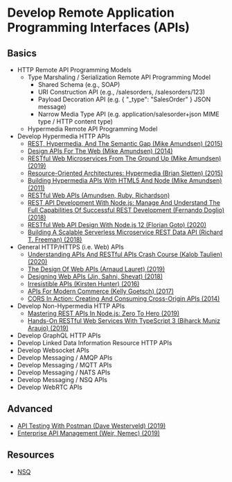 # Develop Remote Application Programming Interfaces (APIs)

## Basics

* HTTP Remote API Programming Models
  * Type Marshaling / Serialization Remote API Programming Model
    * Shared Schema (e.g., SOAP)
    * URI Construction API (e.g., /salesorders, /salesorders/123)
    * Payload Decoration API (e.g. { "_type": "SalesOrder" } JSON message)
    * Narrow Media Type API (e.g. application/salesorder+json MIME type / HTTP content type)
  * Hypermedia Remote API Programming Model
* Develop Hypermedia HTTP APIs
  * [REST, Hypermedia, And The Semantic Gap (Mike Amundsen) (2015)](https://learning.oreilly.com/videos/rest-hypermedia-and/9781491936511/)
  * [Design APIs For The Web (Mike Amundsen) (2014)](https://learning.oreilly.com/videos/designing-apis-for/9781491900147/)
  * [RESTful Web Microservices From The Ground Up (Mike Amundsen) (2019)](https://learning.oreilly.com/videos/restful-web-microservices/0636920362746/)
  * [Resource-Oriented Architectures: Hypermedia (Brian Sletten) (2015)](https://learning.oreilly.com/videos/resource-oriented-architectures-hypermedia/9781491924877)
  * [Building Hypermedia APIs With HTML5 And Node (Mike Amundsen) (2011)](https://learning.oreilly.com/library/view/building-hypermedia-apis/9781449309497/)
  * [RESTful Web APIs (Amundsen, Ruby, Richardson)](https://learning.oreilly.com/library/view/restful-web-apis/9781449359713/)
  * [REST API Development With Node.js: Manage And Understand The Full Capabilities Of Successful REST Development (Fernando Doglio) (2018)](https://learning.oreilly.com/library/view/rest-api-development/9781484237151/)
  * [RESTful Web API Design With Node.js 12 (Florian Goto) (2020)](https://learning.oreilly.com/videos/restful-web-api/9781838648770)
  * [Building A Scalable Serverless Microservice REST Data API (Richard T. Freeman) (2018)](https://learning.oreilly.com/videos/building-a-scalable/9781788622318)
* General HTTP/HTTPS (i.e. Web) APIs
  * [Understanding APIs And RESTful APIs Crash Course (Kalob Taulien) (2020)](https://learning.oreilly.com/videos/understanding-apis-and/9781800564121/)
  * [The Design Of Web APIs (Arnaud Lauret) (2019)](https://learning.oreilly.com/library/view/the-design-of/9781617295102/)  
  * [Designing Web APIs (Jin, Sahni, Shevat) (2018)](https://learning.oreilly.com/library/view/designing-web-apis/9781492026914/)
  * [Irresistible APIs (Kirsten Hunter) (2016)](https://learning.oreilly.com/library/view/irresistible-apis/9781617292552/)
  * [APIs For Modern Commerce (Kelly Goetsch) (2017)](https://learning.oreilly.com/library/view/apis-for-modern/9781491995266/)
  * [CORS In Action: Creating And Consuming Cross-Origin APIs (2014)](https://learning.oreilly.com/library/view/cors-in-action/9781617291821/)
* Develop Non-Hypermedia HTTP APIs
  * [Mastering REST APIs In Node.js: Zero To Hero (2019)](https://learning.oreilly.com/videos/mastering-rest-apis/9781838825232)
  * [Hands-On RESTful Web Services With TypeScript 3 (Biharck Muniz Araujo) (2019)](https://learning.oreilly.com/library/view/hands-on-restful-web/9781789956276/)
* Develop GraphQL HTTP APIs
* Develop Linked Data Information Resource HTTP APIs
* Develop Websocket APIs
* Develop Messaging / AMQP APIs
* Develop Messaging / MQTT APIs
* Develop Messaging / NATS APIs
* Develop Messaging / NSQ APIs
* Develop WebRTC APIs

## Advanced

* [API Testing With Postman (Dave Westerveld) (2019)](https://learning.oreilly.com/videos/api-testing-with/9781789616569/)
* [Enterprise API Management (Weir, Nemec) (2019)](https://learning.oreilly.com/library/view/enterprise-api-management/9781787284432/)

## Resources

* [NSQ](https://nsq.io/)